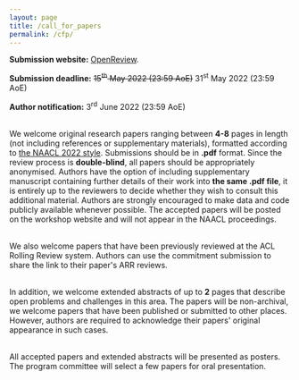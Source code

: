 ```yaml
---
layout: page
title: /call_for_papers
permalink: /cfp/
---
```


**Submission website:** [OpenReview](https://openreview.net/group?id=aclweb.org/NAACL/2022/Workshop/Wordplay).

**Submission deadline:** ~~15<sup>th</sup> May 2022 (23:59 AoE)~~ 31<sup>st</sup> May 2022 (23:59 AoE)

**Author notification:** 3<sup>rd</sup> June 2022 (23:59 AoE)<br/><br/>

We welcome original research papers ranging between **4-8** pages in length (not including references or supplementary materials), formatted according to [the NAACL 2022 style](https://github.com/acl-org/acl-style-files). Submissions should be in **.pdf** format. Since the review process is **double-blind**, all papers should be appropriately anonymised.
Authors have the option of including supplementary manuscript containing further details of their work into **the same .pdf file**, it is entirely up to the reviewers to decide whether they wish to consult this additional material. Authors are strongly encouraged to make data and code publicly available whenever possible. The accepted papers will be posted on the workshop website and will not appear in the NAACL proceedings.<br/><br/>

We also welcome papers that have been previously reviewed at the ACL Rolling Review system. Authors can use the commitment submission to share the link to their paper's ARR reviews. <br/><br/>

In addition, we welcome extended abstracts of up to **2** pages that describe open problems and challenges in this area.
The papers will be non-archival, we welcome papers that have been published or submitted to other places.
However, authors are required to acknowledge their papers' original appearance in such cases. <br/><br/>

All accepted papers and extended abstracts will be presented as posters.
The program committee will select a few papers for oral presentation.
